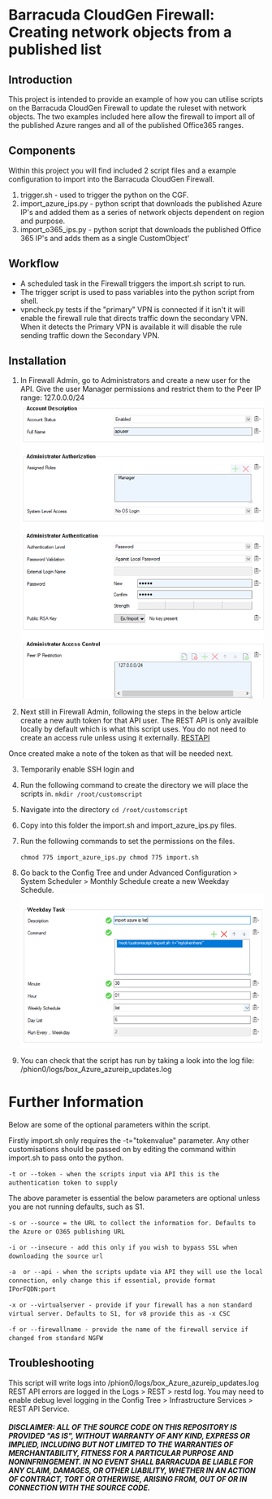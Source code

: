 # Barracuda CloudGen Firewall: Creating network objects from a published list

## Introduction
This project is intended to provide an example of how you can utilise scripts on the Barracuda CloudGen Firewall to update the ruleset with network objects. 
The two examples included here allow the firewall to import all of the published Azure ranges and all of the published Office365 ranges. 

## Components
Within this project you will find included 2 script files and a example configuration to import into the Barracuda CloudGen Firewall. 

1. trigger.sh - used to trigger the python on the CGF.
2. import_azure_ips.py - python script that downloads the published Azure IP's and added them as a series of network objects dependent on region and purpose.
3. import_o365_ips.py - python script that downloads the published Office 365 IP's and adds them as a single CustomObject'


## Workflow

- A scheduled task in the Firewall triggers the import.sh script to run.
- The trigger script is used to pass variables into the python script from shell.
- vpncheck.py tests if the "primary" VPN is connected if it isn't it will enable the firewall rule that directs traffic down the secondary VPN. When it detects the Primary VPN is available it will disable the rule sending traffic down the Secondary VPN.


## Installation

1. In Firewall Admin, go to Administrators and create a new user for the API.  Give the user Manager permissions and restrict them to the Peer IP range: 127.0.0.0/24
![Example API User](images/apiuser.png)

2. Next still in Firewall Admin, following the steps in the below article create a new auth token for that API user.  The REST API is only availble locally by default which is what this script uses. You do not need to create an access rule unless using it externally.
[RESTAPI](https://campus.barracuda.com/product/cloudgenfirewall/doc/79462646/rest-api/)

Once created make a note of the token as that will be needed next.

3. Temporarily enable SSH login and

4. Run the following command to create the directory we will place the scripts in.
	`
	mkdir /root/customscript
	`

5. Navigate into the directory
	`
	cd /root/customscript
	`

6. Copy into this folder the import.sh and import_azure_ips.py files.
7. Run the following commands to set the permissions on the files.

	`
	chmod 775 import_azure_ips.py
	chmod 775 import.sh
	`

8. Go back to the Config Tree and under Advanced Configuration > System Scheduler > Monthly Schedule create a new Weekday Schedule. 
![Example API User](images/createschedule.png)

9. You can check that the script has run by taking a look into the log file: /phion0/logs/box_Azure_azureip_updates.log


# Further Information

Below are some of the optional parameters within the script. 

Firstly import.sh only requires the -t="tokenvalue" parameter.  Any other customisations should be passed on by editing the command within import.sh to pass onto the python. 

`
-t or --token - when the scripts input via API this is the authentication token to supply
`

The above parameter is essential the below parameters are optional unless you are not running defaults, such as S1.

`
-s or --source = the URL to collect the information for. Defaults to the Azure or O365 publishing URL
`

`
-i or --insecure - add this only if you wish to bypass SSL when downloading the source url
`

`
-a  or --api - when the scripts update via API they will use the local connection, only change this if essential, provide format IPorFQDN:port
`

`
-x or --virtualserver - provide if your firewall has a non standard virtual server. Defaults to S1, for v8 provide this as -x CSC
`

`
-f or --firewallname - provide the name of the firewall service if changed from standard NGFW
`


## Troubleshooting
This script will write logs into /phion0/logs/box_Azure_azureip_updates.log
REST API errors are logged in the Logs > REST > restd log. You may need to enable debug level logging in the Config Tree > Infrastructure Services > REST API Service.


##### DISCLAIMER: ALL OF THE SOURCE CODE ON THIS REPOSITORY IS PROVIDED "AS IS", WITHOUT WARRANTY OF ANY KIND, EXPRESS OR IMPLIED, INCLUDING BUT NOT LIMITED TO THE WARRANTIES OF MERCHANTABILITY, FITNESS FOR A PARTICULAR PURPOSE AND NONINFRINGEMENT. IN NO EVENT SHALL BARRACUDA BE LIABLE FOR ANY CLAIM, DAMAGES, OR OTHER LIABILITY, WHETHER IN AN ACTION OF CONTRACT, TORT OR OTHERWISE, ARISING FROM, OUT OF OR IN CONNECTION WITH THE SOURCE CODE. #####



